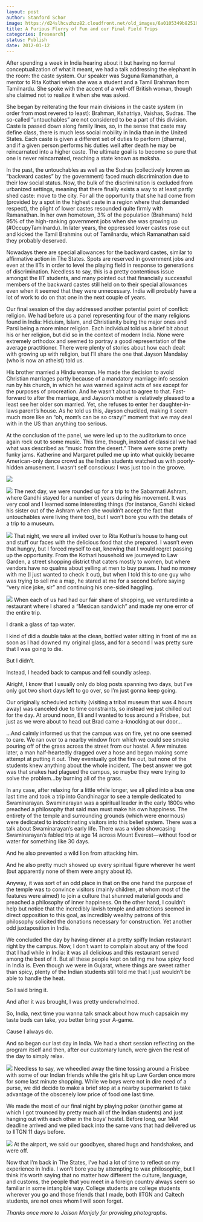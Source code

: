 ```yaml
---
layout: post
author: Stanford Schor
image: https://d24slhcvzhzz82.cloudfront.net/old_images/6a0105349b8251970b016760476cdc970b.jpg
title: A Furious Flurry of Fun and our Final Field Trips 
categories: [research]
status: Publish
date: 2012-01-12
---
```



After spending a week in India hearing about it but having no formal conceptualization of what it meant, we had a talk addressing the elephant in the room: the caste system. Our speaker was Suguna Ramanathan, a mentor to Rita Kothari when she was a student and a Tamil Brahman from Tamilnardu. She spoke with the accent of a well-off British woman, though she claimed not to realize it when she was asked.

She began by reiterating the four main divisions in the caste system (in order from most revered to least): Brahman, Kshatriya, Vaishas, Sudras. The so-called “untouchables” are not considered to be a part of this division.  Caste is passed down along family lines, so, in the sense that caste may define class, there is much less social mobility in India than in the United States. Each caste is given a different set of duties to perform (dharma), and if a given person performs his duties well after death he may be reincarnated into a higher caste. The ultimate goal is to become so pure that one is never reincarnated, reaching a state known as moksha.

In the past, the untouchables as well as the Sudras (collectively known as “backward castes” by the government) faced much discrimination due to their low social status. Now, the bulk of the discrimination is excluded from urbanized settings, meaning that there finally exists a way to at least partly shed caste: move to the city. For all the opportunity that she had come from (provided by a spot in the highest caste in a region where that demanded respect), the plight of lower castes resounded quite firmly with Ramanathan. In her own hometown, 3% of the population (Brahmans) held 95% of the high-ranking government jobs when she was growing up (#OccupyTamilnardu). In later years, the oppressed lower castes rose out and kicked the Tamil Brahmins out of Tamilnardu, which Ramanathan said they probably deserved.

Nowadays there are special allowances for the backward castes, similar to affirmative action in The States. Spots are reserved in government jobs and even at the IITs in order to level the playing field in response to generations of discrimination. Needless to say, this is a pretty contentious issue amongst the IIT students, and many pointed out that financially successful members of the backward castes still held on to their special allowances even when it seemed that they were unnecessary. India will probably have a lot of work to do on that one in the next couple of years.

Our final session of the day addressed another potential point of conflict: religion. We had before us a panel representing four of the many religions found in India: Hiduism, Islam, and Christianity being the major ones and Parsi being a more minor religion. Each individual told us a brief bit about his or her religion, but did so in the context of modern India. None were extremely orthodox and seemed to portray a good representation of the average practitioner. There were plenty of stories about how each dealt with growing up with religion, but I’ll share the one that Jayson Mandalay (who is now an atheist) told us.

His brother married a Hindu woman. He made the decision to avoid Christian marriages partly because of a mandatory marriage info session run by his church, in which he was warned against acts of sex except for the purposes of procreation. And he wasn’t about to agree to that. Fast-forward to after the marriage, and Jayson’s mother is relatively pleased to a least see her older son married. Yet, she refuses to enter her daughter-in-laws parent’s house. As he told us this, Jayson chuckled, making it seem much more like an “oh, mom’s can be so crazy!” moment that we may deal with in the US than anything too serious.

At the conclusion of the panel, we were led up to the auditorium to once again rock out to some music. This time, though, instead of classical we had what was described as “music from the desert.” There were some pretty funky jams. Katherine and Margaret pulled me up into what quickly became American-only dance crowd as the Indian students watched us with poorly-hidden amusement. I wasn’t self conscious: I was just too in the groove.


![](https://d24slhcvzhzz82.cloudfront.net/old_images/caltech_as_it_happens/6a0105349b8251970b0162ff524ef0970d.jpg)


![](https://d24slhcvzhzz82.cloudfront.net/old_images/caltech_as_it_happens/6a0105349b8251970b0168e5481207970c.jpg)
The next day, we were rounded up for a trip to the Sabarmati Ashram, where Gandhi stayed for a number of years during his movement. It was very cool and I learned some interesting things (for instance, Gandhi kicked his sister out of the Ashram when she wouldn’t accept the fact that untouchables were living there too), but I won’t bore you with the details of a trip to a museum.


![](https://d24slhcvzhzz82.cloudfront.net/old_images/caltech_as_it_happens/6a0105349b8251970b01676047114b970b.jpg)
That night, we were all invited over to Rita Kothari’s house to hang out and stuff our faces with the delicious food that she prepared. I wasn’t even that hungry, but I forced myself to eat, knowing that I would regret passing up the opportunity. From the Kothari household we journeyed to Law Garden, a street shopping district that caters mostly to women, but where vendors have no qualms about yelling at men to buy purses. I had no money with me (I just wanted to check it out), but when I told this to one guy who was trying to sell me a map, he stared at me for a second before saying “very nice joke, sir” and continuing his one-sided haggling.


![](https://d24slhcvzhzz82.cloudfront.net/old_images/caltech_as_it_happens/6a0105349b8251970b0162ff526941970d.jpg)
When each of us had had our fair share of shopping, we ventured into a restaurant where I shared a “Mexican sandwich” and made my one error of the entire trip.

I drank a glass of tap water.

I kind of did a double take at the clean, bottled water sitting in front of me as soon as I had downed my original glass, and for a second I was pretty sure that I was going to die.

But I didn’t.

Instead, I headed back to campus and fell soundly asleep.

Alright, I know that I usually only do blog posts spanning two days, but I’ve only got two short days left to go over, so I’m just gonna keep going.

Our originally scheduled activity (visiting a tribal museum that was 4 hours away) was canceled due to time constraints, so instead we just chilled out for the day. At around noon, Eli and I wanted to toss around a Frisbee, but just as we were about to head out Brad came a-knocking at our door…

…And calmly informed us that the campus was on fire, yet no one seemed to care. We ran over to a nearby window from which we could see smoke pouring off of the grass across the street from our hostel. A few minutes later, a man half-heartedly dragged over a hose and began making some attempt at putting it out. They eventually got the fire out, but none of the students knew anything about the whole incident. The best answer we got was that snakes had plagued the campus, so maybe they were trying to solve the problem…by burning all of the grass.

In any case, after relaxing for a little while longer, we all piled into a bus one last time and took a trip into Gandhinagar to see a temple dedicated to Swaminarayan. Swaminarayan was a spiritual leader in the early 1800s who preached a philosophy that said man must make his own happiness. The entirety of the temple and surrounding grounds (which were enormous) were dedicated to indoctrinating visitors into this belief system. There was a talk about Swaminarayan’s early life. There was a video showcasing Swaminarayan’s fabled trip at age 14 across Mount Everest—without food or water for something like 30 days.

And he also prevented a wild lion from attacking him.

And he also pretty much showed up every spiritual figure wherever he went (but apparently none of them were angry about it).

Anyway, it was sort of an odd place in that on the one hand the purpose of the temple was to convince visitors (mainly children, at whom most of the features were aimed) to join a culture that shunned material goods and preached a philosophy of inner happiness. On the other hand, I couldn’t help but notice that the incredibly lavish temple and attractions seemed in direct opposition to this goal, as incredibly wealthy patrons of this philosophy solicited the donations necessary for construction. Yet another odd juxtaposition in India.

We concluded the day by having dinner at a pretty spiffy Indian restaurant right by the campus. Now, I don’t want to complain about any of the food that I had while in India: it was all delicious and this restaurant served among the best of it. But all these people kept on telling me how spicy food in India is. Even though we were in Gujarat, where things are sweet rather than spicy, plenty of the Indian students still told me that I just wouldn’t be able to handle the heat.

So I said bring it.

And after it was brought, I was pretty underwhelmed.

So, India, next time you wanna talk smack about how much capsaicin my taste buds can take, you better bring your A-game.

Cause I always do.

And so began our last day in India. We had a short session reflecting on the program itself and then, after our customary lunch, were given the rest of the day to simply relax.


![](https://d24slhcvzhzz82.cloudfront.net/old_images/caltech_as_it_happens/6a0105349b8251970b0167604714d7970b.jpg)
Needless to say, we wheedled away the time tossing around a Frisbee with some of our Indian friends while the girls hit up Law Garden once more for some last minute shopping. While we boys were not in dire need of a purse, we did decide to make a brief stop at a nearby supermarket to take advantage of the obscenely low price of food one last time.

We made the most of our final night by playing poker (another game at which I got trounced by pretty much all of the Indian students) and just hanging out with each other in the boys’ hostel. Before long, our 1AM deadline arrived and we piled back into the same vans that had delivered us to IITGN 11 days before.


![](https://d24slhcvzhzz82.cloudfront.net/old_images/caltech_as_it_happens/6a0105349b8251970b0168e547f531970c.jpg)
At the airport, we said our goodbyes, shared hugs and handshakes, and were off.

Now that I’m back in The States, I’ve had a lot of time to reflect on my experience in India. I won’t bore you by attempting to wax philosophic, but I think it’s worth saying that no matter how different the culture, language, and customs, the people that you meet in a foreign country always seem so familiar in some intangible way. College students are college students wherever you go and those friends that I made, both IITGN and Caltech students, are not ones whom I will soon forget.

 *Thanks once more to Jaison Manjaly for providing photographs.*

